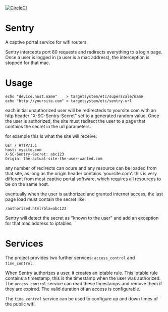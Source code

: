 [![CircleCI](https://circleci.com/gh/superscale/sentry-rs.svg?style=svg&circle-token=e5230043fe2c70dcafbeb2dcd2c5f485ed5ad357)](https://circleci.com/gh/superscale/sentry-rs)

# Sentry
A captive portal service for wifi routers.


Sentry intercepts port 80 requests and redirects everything to a login page.
Once a user is logged in (a user is a mac address), the interception is stopped for that mac.

# Usage

```
echo "device.host.name"    > targetsystem/etc/superscale/name
echo "http://yoursite.com" > targetsystem/etc/sentry.url

```

each initial unauthorized user will be redirecteds to yoursite.com
with an http header "X-SC-Sentry-Secret" set to a generated random value.
Once the user is authorized, the site must redirect the user to a page that contains the secret in the url parameters.

for example this is what the site will receive:

```
GET / HTTP/1.1
host: mysite.com
X-SC-Sentry-Secret: abc123
Origin: the-actual-site-the-user-wanted.com

```

any number of redirects can ocure and any resource can be loaded from that site,
as long as the origin header contains 'yoursite.com'.
this is very different from most captive portal software, which requires all resources to be on the same host.

eventually when the user is authorized and granted internet access, the last page load must contain the secret like:

```
/authorized.html?bla=abc123
```

Sentry will detect the secret as "known to the user" and add an exception for that mac address to iptables.

# Services

The project provides two further services: `access_control` and `time_control`.

When Sentry authorizes a user, it creates an iptable rule. This iptable rule contains a timestamp, this is the 
timestamp when the user was authorized. The `access_control` service can read these timestamps and remove them if they are expired.
The valid duration of an access is configurable.

The `time_control` service can be used to configure up and down times of the public wifi.
